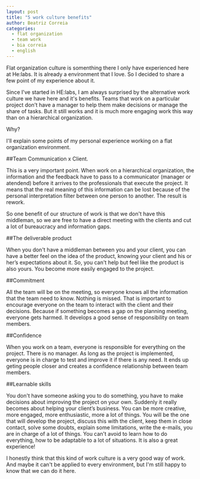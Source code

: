 ```yaml
---
layout: post
title: "5 work culture benefits"
author: Beatriz Correia
categories:
  - flat organization
  - team work
  - bia correia
  - english
---
```


Flat organization culture is somenthing there I only have experienced here at He:labs. It is already a environment that I love. So I decided to share a few point of my experience about it. 

<!--more-->

Since I've started in HE:labs, I am always surprised by the alternative work culture we have here and it's benefits. Teams that work on a particular project don’t have a manager to help them make decisions or manage the share of tasks. But it still works and it is much more engaging work this way than on a hierarchical organization.

Why?

I'll explain some points of my personal experience working on a flat organization environment.

##Team Communication x Client.

This is a very important point. When work on a hierarchical organization, the information and the feedback have to pass to a communicator (manager or atendend) before it arrives to the professionals that execute the project. It means that the real meaning of this information can be lost because of the personal interpretation filter between one person to another. The result is rework. 

So one benefit of our structure of work is that we don't have this middleman, so we are free to have a direct meeting with the clients and cut a lot of bureaucracy and information gaps. 

##The deliverable product

When you don't have a middleman between you and your client, you can have a better feel on the idea of the product, knowing your client and his or her’s expectations about it. So, you can't help but feel like the product is also yours. You become more easily engaged to the project.

##Commitment

All the team will be on the meeting, so everyone knows all the information that the team need to know. Nothing is missed. That is important to encourage everyone on the team to interact with the client and their decisions. Because if something becomes a gap on the planning meeting, everyone gets harmed. It develops a good sense of responsibility on team members.

##Confidence

When you work on a team, everyone is responsible for everything on the project. There is no manager. As long as the project is implemented, everyone is in charge to test and improve it if there is any need. It ends up geting people closer and creates a confidence relationship between team members. 

##Learnable skills

You don't have someone asking you to do something, you have to make decisions about improving the project on your own. Suddenly it really becomes about helping your client’s business. You can be more creative, more engaged, more enthusiastic, more a lot of things. You will be the one that will develop the project, discuss this with the client, keep them in close contact, solve some doubts, explain some limitations, write the e-mails, you are in charge of a lot of things. You can't avoid to learn how to do everything, how to be adaptable to a lot of situations. It is also a great experience!

I honestly think that this kind of work culture is a very good way of work. And maybe it can't be applied to every environment, but I'm still happy to know that we can do it here. 

